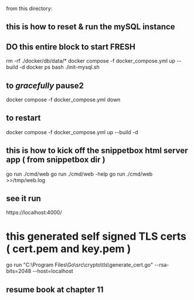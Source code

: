 from this directory:

## this is how to reset & run the mySQL instance

## DO this entire block to start FRESH
rm -rf ./docker/db/data/*
docker compose -f docker_compose.yml up --build -d
docker ps
bash ./init-mysql.sh

## to *gracefully* pause2
docker compose -f docker_compose.yml down

## to restart
docker compose -f docker_compose.yml up --build -d

## this is how to kick off the snippetbox html server app ( from snippetbox dir )

go run ./cmd/web
go run ./cmd/web -help
go run ./cmd/web >>/tmp/web.log

## see it run
https://localhost:4000/

# this generated self signed TLS certs ( cert.pem and key.pem )
go run "C:\Program Files\Go\src\crypto\tls\generate_cert.go" --rsa-bits=2048 --host=localhost

## resume book at chapter 11
